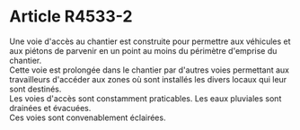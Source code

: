 # Article R4533-2

  
Une voie d'accès au chantier est construite pour permettre aux véhicules et aux piétons de parvenir en un point au moins du périmètre d'emprise du chantier.   
Cette voie est prolongée dans le chantier par d'autres voies permettant aux travailleurs d'accéder aux zones où sont installés les divers locaux qui leur sont destinés.   
Les voies d'accès sont constamment praticables. Les eaux pluviales sont drainées et évacuées.   
Ces voies sont convenablement éclairées.